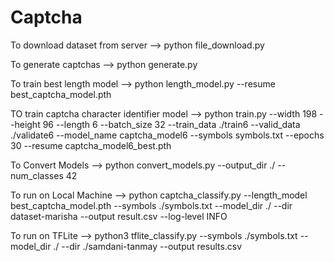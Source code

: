 # Captcha

To download dataset from server --> python file_download.py


To generate captchas  -->  python generate.py

To train best length model  -->  python length_model.py --resume best_captcha_model.pth

TO train captcha character identifier model  -->  python train.py --width 198 --height 96 --length 6 --batch_size 32 --train_data ./train6 --valid_data ./validate6 --model_name captcha_model6 --symbols symbols.txt --epochs 30 --resume captcha_model6_best.pth

To Convert Models  -->  python convert_models.py --output_dir ./ --num_classes 42

To run on Local Machine  -->  python captcha_classify.py   --length_model best_captcha_model.pth     --symbols ./symbols.txt     --model_dir ./    --dir dataset-marisha    --output result.csv    --log-level INFO

To run on TFLite  --> python3 tflite_classify.py --symbols ./symbols.txt --model_dir ./ --dir ./samdani-tanmay --output results.csv
